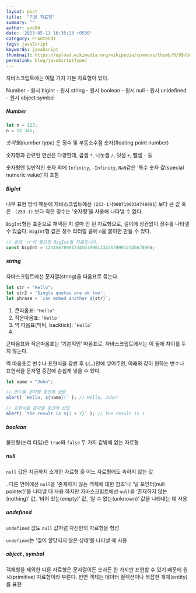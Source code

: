 ```yaml
---
layout: post
title:  "기본 자료형"
summary: ""
author: yoo94
date: '2023-05-11 16:35:23 +0530'
category: Frontend1
tags: javaScript
keywords: javaScript
thumbnail: https://upload.wikimedia.org/wikipedia/commons/thumb/9/99/Unofficial_JavaScript_logo_2.svg/1200px-Unofficial_JavaScript_logo_2.svg.png
permalink: blog/javaScriptType/
---
```

자바스크립트에는 여덟 가지 기본 자료형이 있다.

Number - 원시
bigint - 원시
string - 원시
boolean - 원시
null - 원시
unidefined - 원시
object
symbol

##### Number

```js
let n = 123;
n = 12.345;
```

_숫자형(number type)_ 은 정수 및 부동소수점 숫자(floating point number)

숫자형과 관련된 연산은 다양한데, 곱셈 `*`, 나눗셈 `/`, 덧셈 `+`, 뺄셈 `-` 등

숫자형엔 일반적인 숫자 외에 `Infinity`, `-Infinity`, `NaN`같은 '특수 숫자 값(special numeric value)'이 포함

##### BigInt

내부 표현 방식 때문에 자바스크립트에선 `(253-1)`(`9007199254740991`) 보다 큰 값 혹은 `-(253-1)` 보다 작은 정수는 '숫자형’을 사용해 나타낼 수 없다.

`BigInt`형은 표준으로 채택된 지 얼마 안 된 자료형으로, 길이에 상관없이 정수를 나타낼 수 있습다.
`BigInt`형 값은 정수 리터럴 끝에 `n`을 붙이면 만들 수 있다.

```js
// 끝에 'n'이 붙으면 BigInt형 자료입니다.
const bigInt = 1234567890123456789012345678901234567890n;
```


##### string

자바스크립트에선 문자열(string)을 따옴표로 묶는다.

```js
let str = "Hello";
let str2 = 'Single quotes are ok too';
let phrase = `can embed another ${str}`;
```

1. 큰따옴표: `"Hello"`
2. 작은따옴표: `'Hello'`
3. 역 따옴표(백틱, backtick): `` `Hello` ``
4.
큰따옴표와 작은따옴표는 ‘기본적인’ 따옴표로, 자바스크립트에서는 이 둘에 차이를 두지 않는다.

역 따옴표로 변수나 표현식을 감싼 후 `${…}`안에 넣어주면, 아래와 같이 원하는 변수나 표현식을 문자열 중간에 손쉽게 넣을 수 있다.

```js
let name = "John";

// 변수를 문자열 중간에 삽입
alert( `Hello, ${name}!` ); // Hello, John!

// 표현식을 문자열 중간에 삽입
alert( `the result is ${1 + 2}` ); // the result is 3
```

##### boolean

불린형(논리 타입)은 `true`와 `false` 두 가지 값밖에 없는 자료형

##### null

`null` 값은 지금까지 소개한 자료형 중 어느 자료형에도 속하지 않는 값

. 다른 언어에선 `null`을 '존재하지 않는 객체에 대한 참조’나 '널 포인터(null pointer)'를 나타낼 때 사용
하지만 자바스크립트에선 `null`을 ‘존재하지 않는(nothing)’ 값, ‘비어 있는(empty)’ 값, ‘알 수 없는(unknown)’ 값을 나타내는 데 사용

##### undefined

`undefined` 값도 `null` 값처럼 자신만의 자료형을 형성

`undefined`는 '값이 할당되지 않은 상태’를 나타낼 때 사용


##### object , symbol

객체형을 제외한 다른 자료형은 문자열이든 숫자든 한 가지만 표현할 수 있기 때문에 원시(primitive) 자료형이라 부른다. 반면 객체는 데이터 컬렉션이나 복잡한 개체(entity)를 표현

